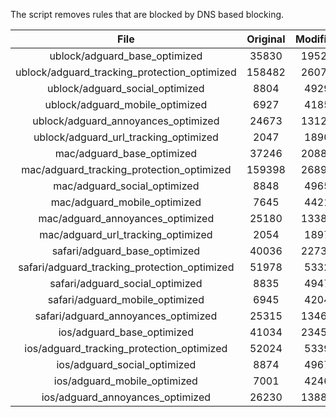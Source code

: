 The script removes rules that are blocked by DNS based blocking.


| File | Original | Modified |
|:----:|:-----:|:-----:|
| ublock/adguard_base_optimized | 35830 | 19526 |
| ublock/adguard_tracking_protection_optimized | 158482 | 26073 |
| ublock/adguard_social_optimized | 8804 | 4929 |
| ublock/adguard_mobile_optimized | 6927 | 4185 |
| ublock/adguard_annoyances_optimized | 24673 | 13123 |
| ublock/adguard_url_tracking_optimized | 2047 | 1890 |
| mac/adguard_base_optimized | 37246 | 20889 |
| mac/adguard_tracking_protection_optimized | 159398 | 26898 |
| mac/adguard_social_optimized | 8848 | 4965 |
| mac/adguard_mobile_optimized | 7645 | 4421 |
| mac/adguard_annoyances_optimized | 25180 | 13386 |
| mac/adguard_url_tracking_optimized | 2054 | 1897 |
| safari/adguard_base_optimized | 40036 | 22735 |
| safari/adguard_tracking_protection_optimized | 51978 | 5332 |
| safari/adguard_social_optimized | 8835 | 4947 |
| safari/adguard_mobile_optimized | 6945 | 4204 |
| safari/adguard_annoyances_optimized | 25315 | 13462 |
| ios/adguard_base_optimized | 41034 | 23456 |
| ios/adguard_tracking_protection_optimized | 52024 | 5339 |
| ios/adguard_social_optimized | 8874 | 4967 |
| ios/adguard_mobile_optimized | 7001 | 4246 |
| ios/adguard_annoyances_optimized | 26230 | 13882 |